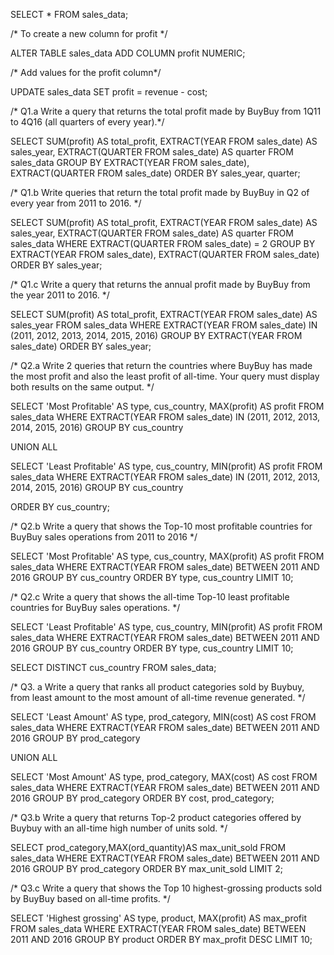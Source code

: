 SELECT *
FROM sales_data;

/* To create a new column for profit */

ALTER TABLE sales_data
ADD COLUMN profit NUMERIC;

/* Add values for the profit column*/

UPDATE sales_data
SET profit = revenue - cost;

/* Q1.a Write a query that returns the total profit made by BuyBuy from 1Q11 to 4Q16 (all
quarters of every year).*/

SELECT
    SUM(profit) AS total_profit,
    EXTRACT(YEAR FROM sales_date) AS sales_year,
    EXTRACT(QUARTER FROM sales_date) AS quarter
FROM sales_data
GROUP BY EXTRACT(YEAR FROM sales_date), EXTRACT(QUARTER FROM sales_date)
ORDER BY sales_year, quarter;

/* Q1.b Write queries that return the total profit made by BuyBuy in Q2 of every year from
2011 to 2016.
*/

SELECT
    SUM(profit) AS total_profit,
    EXTRACT(YEAR FROM sales_date) AS sales_year,
    EXTRACT(QUARTER FROM sales_date) AS quarter
FROM sales_data
WHERE EXTRACT(QUARTER FROM sales_date) = 2
GROUP BY EXTRACT(YEAR FROM sales_date), EXTRACT(QUARTER FROM sales_date)
ORDER BY sales_year;

/* Q1.c Write a query that returns the annual profit made by BuyBuy from the year 2011 to
2016.
*/

SELECT
    SUM(profit) AS total_profit,
    EXTRACT(YEAR FROM sales_date) AS sales_year
FROM sales_data
WHERE EXTRACT(YEAR FROM sales_date) IN (2011, 2012, 2013, 2014, 2015, 2016)
GROUP BY EXTRACT(YEAR FROM sales_date)
ORDER BY sales_year;

/* Q2.a Write 2 queries that return the countries where BuyBuy has made the most profit and
also the least profit of all-time. Your query must display both results on the same
output.
*/

SELECT
    'Most Profitable' AS type,
    cus_country,
    MAX(profit) AS profit
FROM sales_data
WHERE EXTRACT(YEAR FROM sales_date) IN (2011, 2012, 2013, 2014, 2015, 2016)
GROUP BY cus_country

UNION ALL

SELECT
    'Least Profitable' AS type,
    cus_country,
    MIN(profit) AS profit
FROM sales_data
WHERE EXTRACT(YEAR FROM sales_date) IN (2011, 2012, 2013, 2014, 2015, 2016)
GROUP BY cus_country

ORDER BY cus_country;

/* Q2.b Write a query that shows the Top-10 most profitable countries for BuyBuy sales
operations from 2011 to 2016
*/

SELECT
    'Most Profitable' AS type,
    cus_country, MAX(profit) AS profit
FROM sales_data
WHERE EXTRACT(YEAR FROM sales_date) BETWEEN 2011 AND 2016
GROUP BY cus_country
ORDER BY type, cus_country
LIMIT 10;

/* Q2.c Write a query that shows the all-time Top-10 least profitable countries for BuyBuy
sales operations.
*/

SELECT
    'Least Profitable' AS type,
    cus_country, MIN(profit) AS profit
FROM sales_data
WHERE EXTRACT(YEAR FROM sales_date) BETWEEN 2011 AND 2016
GROUP BY cus_country
ORDER BY type, cus_country
LIMIT 10;

SELECT DISTINCT cus_country
FROM sales_data;

/* Q3. a Write a query that ranks all product categories sold by Buybuy, from least amount to
the most amount of all-time revenue generated.
*/

SELECT
    'Least Amount' AS type,
    prod_category,
    MIN(cost) AS cost
FROM sales_data
WHERE EXTRACT(YEAR FROM sales_date) BETWEEN 2011 AND 2016
GROUP BY prod_category

UNION ALL

SELECT
    'Most Amount' AS type,
    prod_category,
    MAX(cost) AS cost
FROM sales_data
WHERE EXTRACT(YEAR FROM sales_date) BETWEEN 2011 AND 2016
GROUP BY prod_category
ORDER BY cost, prod_category;

/* Q3.b Write a query that returns Top-2 product categories offered by Buybuy with an all-time
high number of units sold.
*/

SELECT
	prod_category,MAX(ord_quantity)AS max_unit_sold
FROM sales_data
WHERE EXTRACT(YEAR FROM sales_date) BETWEEN 2011 AND 2016
GROUP BY prod_category
ORDER BY max_unit_sold
LIMIT 2;

/* Q3.c Write a query that shows the Top 10 highest-grossing products sold by BuyBuy based
on all-time profits.
*/

SELECT
    'Highest grossing' AS type,
    product,
    MAX(profit) AS max_profit
FROM sales_data
WHERE EXTRACT(YEAR FROM sales_date) BETWEEN 2011 AND 2016
GROUP BY product
ORDER BY max_profit DESC
LIMIT 10;
